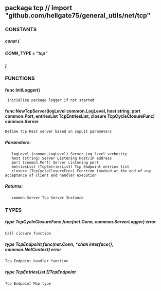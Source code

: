 ## package tcp // import "github.com/hellgate75/general_utils/net/tcp"


### CONSTANTS

##### const (
##### 	CONN_TYPE = "tcp"
##### )

### FUNCTIONS

#### func InitLogger()
     Initialize package logger if not started

#### func NewTcpServer(logLevel common.LogLevel, host string, port common.Port, entriesList TcpEntriesList, closure TcpCycleClosureFunc) common.Server
    Define Tcp Rest server based on inpuit parameters 
#####    Parameters:
       logLevel (common.LogLevel) Server Log level verbosity
       host (string) Server Listening Host/IP address
       port (common.Port) Server Listening port
       entriesList (TcpEntriesList) Tcp Endpoint entries list
       closure (TcpCycleClosureFunc) Function invoked at the end of any acceptance of client and handler execution
#####    Returns:
       common.Server Tcp Server Instance


### TYPES

##### type TcpCycleClosureFunc func(net.Conn, common.ServerLogger) error
    Call closure function

##### type TcpEndpoint func(net.Conn, *chan interface{}, common.NetContext) error
    Tcp Endpoint handler function

##### type TcpEntriesList []TcpEndpoint
    Tcp Endpoint Map type

